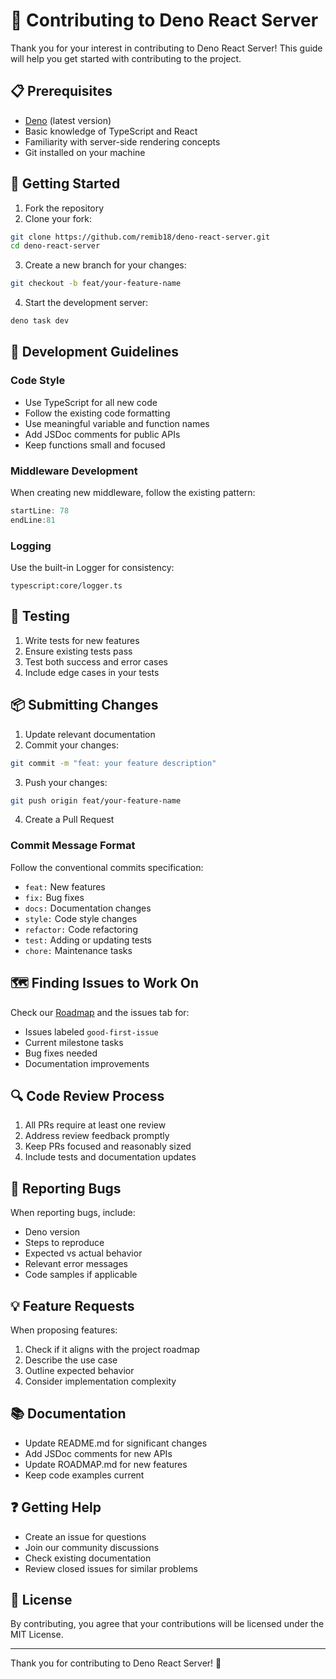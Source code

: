 # 🤝 Contributing to Deno React Server

Thank you for your interest in contributing to Deno React Server! This guide will help you get started with contributing to the project.

## 📋 Prerequisites

- [Deno](https://deno.land/) (latest version)
- Basic knowledge of TypeScript and React
- Familiarity with server-side rendering concepts
- Git installed on your machine

## 🚀 Getting Started

1. Fork the repository
2. Clone your fork:

```bash
git clone https://github.com/remib18/deno-react-server.git
cd deno-react-server
```

3. Create a new branch for your changes:

```bash
git checkout -b feat/your-feature-name
```

4. Start the development server:

```bash
deno task dev
```

## 📝 Development Guidelines

### Code Style

- Use TypeScript for all new code
- Follow the existing code formatting
- Use meaningful variable and function names
- Add JSDoc comments for public APIs
- Keep functions small and focused

### Middleware Development

When creating new middleware, follow the existing pattern:

```typescript:core/server.ts
startLine: 78
endLine:81
```

### Logging

Use the built-in Logger for consistency:

```typescript:core/logger.ts```


## 🧪 Testing

1. Write tests for new features
2. Ensure existing tests pass
3. Test both success and error cases
4. Include edge cases in your tests

## 📦 Submitting Changes

1. Update relevant documentation
2. Commit your changes:

```bash
git commit -m "feat: your feature description"
```

3. Push your changes:

```bash
git push origin feat/your-feature-name
```

4. Create a Pull Request

### Commit Message Format

Follow the conventional commits specification:

- `feat:` New features
- `fix:` Bug fixes
- `docs:` Documentation changes
- `style:` Code style changes
- `refactor:` Code refactoring
- `test:` Adding or updating tests
- `chore:` Maintenance tasks

## 🗺️ Finding Issues to Work On

Check our [Roadmap](./ROADMAP.md) and the issues tab for:

- Issues labeled `good-first-issue`
- Current milestone tasks
- Bug fixes needed
- Documentation improvements

## 🔍 Code Review Process

1. All PRs require at least one review
2. Address review feedback promptly
3. Keep PRs focused and reasonably sized
4. Include tests and documentation updates

## 🚨 Reporting Bugs

When reporting bugs, include:

- Deno version
- Steps to reproduce
- Expected vs actual behavior
- Relevant error messages
- Code samples if applicable

## 💡 Feature Requests

When proposing features:

1. Check if it aligns with the project roadmap
2. Describe the use case
3. Outline expected behavior
4. Consider implementation complexity

## 📚 Documentation

- Update README.md for significant changes
- Add JSDoc comments for new APIs
- Update ROADMAP.md for new features
- Keep code examples current

## ❓ Getting Help

- Create an issue for questions
- Join our community discussions
- Check existing documentation
- Review closed issues for similar problems

## 📝 License

By contributing, you agree that your contributions will be licensed under the MIT License.

---

Thank you for contributing to Deno React Server! 🎉